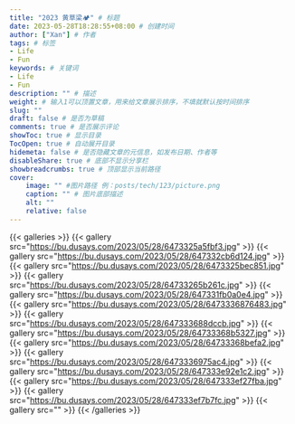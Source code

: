 ```yaml
---
title: "2023 黄草梁🏕️" # 标题
date: 2023-05-28T18:28:55+08:00 # 创建时间
author: ["Xan"] # 作者
tags: # 标签
- Life
- Fun 
keywords: # 关键词
- Life
- Fun 
description: "" # 描述
weight: # 输入1可以顶置文章，用来给文章展示排序，不填就默认按时间排序
slug: ""
draft: false # 是否为草稿
comments: true # 是否展示评论
showToc: true # 显示目录
TocOpen: true # 自动展开目录
hidemeta: false # 是否隐藏文章的元信息，如发布日期、作者等
disableShare: true # 底部不显示分享栏
showbreadcrumbs: true # 顶部显示当前路径
cover:
    image: "" #图片路径 例：posts/tech/123/picture.png
    caption: "" # 图片底部描述
    alt: ""
    relative: false
---
```


{{< galleries >}}
{{< gallery src="https://bu.dusays.com/2023/05/28/6473325a5fbf3.jpg" >}}
{{< gallery src="https://bu.dusays.com/2023/05/28/647332cb6d124.jpg" >}}
{{< gallery src="https://bu.dusays.com/2023/05/28/6473325bec851.jpg" >}}
{{< gallery src="https://bu.dusays.com/2023/05/28/64733265b261c.jpg" >}}
{{< gallery src="https://bu.dusays.com/2023/05/28/647331fb0a0e4.jpg" >}}
{{< gallery src="https://bu.dusays.com/2023/05/28/6473336876483.jpg" >}}
{{< gallery src="https://bu.dusays.com/2023/05/28/647333688dccb.jpg" >}}
{{< gallery src="https://bu.dusays.com/2023/05/28/64733368b5327.jpg" >}}
{{< gallery src="https://bu.dusays.com/2023/05/28/64733368befa2.jpg" >}}
{{< gallery src="https://bu.dusays.com/2023/05/28/6473336975ac4.jpg" >}}
{{< gallery src="https://bu.dusays.com/2023/05/28/647333e92e1c2.jpg" >}}
{{< gallery src="https://bu.dusays.com/2023/05/28/647333ef27fba.jpg" >}}
{{< gallery src="https://bu.dusays.com/2023/05/28/647333ef7b7fc.jpg" >}}
{{< gallery src="" >}}
{{< /galleries >}}

